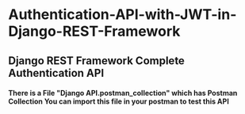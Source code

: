 # Authentication-API-with-JWT-in-Django-REST-Framework

## Django REST Framework Complete Authentication API


#### There is a File "Django API.postman_collection" which has Postman Collection You can import this file in your postman to test this API
